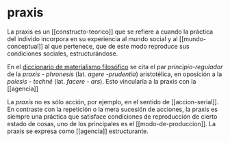 # praxis
La praxis es un [[constructo-teorico]] que se refiere a cuando la práctica del individo incorpora en su experiencia al mundo social y al [[mundo-conceptual]] al que pertenece, que de este modo reproduce sus condiciones sociales, estructurándose.

En el [diccionario de materialismo filosófico](http://www.filosofia.org/filomat/df236.htm) se cita el par *principio-regulador* de la *praxis - phronesis* (lat. *agere -prudentia*) aristotélica, en oposición a la *poiesis - techné* (lat. *facere - ars*). Esto vincularía a la praxis con la [[agencia]]

La *praxis* no es sólo acción, por ejemplo, en el sentido de [[accion-serial]]. En contraste con la repetición o la mera sucesión de acciones, la praxis es siempre una práctica que satisface condiciones de reproducción de cierto estado de cosas, uno de los principales es el [[modo-de-produccion]]. La praxis se expresa como [[agencia]] estructurante.
